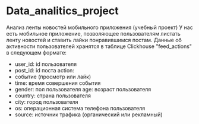 # Data_analitics_project
Анализ ленты новостей мобильного приложения (учебный проект)
У нас есть мобильное приложение, позволяющее пользователям листать ленту новостей и ставить лайки понравившимся постам. Данные об активности пользователей хранятся в таблице Clickhouse "feed_actions" в следующем формате: 
- user_id: id пользователя 
- post_id: id поста action: 
- событие (просмотр или лайк) 
- time: время совершения события
- gender: пол пользователя age: возраст пользователя 
- country: страна пользователя 
- city: город пользователя 
- os: операционная система телефона пользователя 
- source: источник трафика (органический или рекламный)
